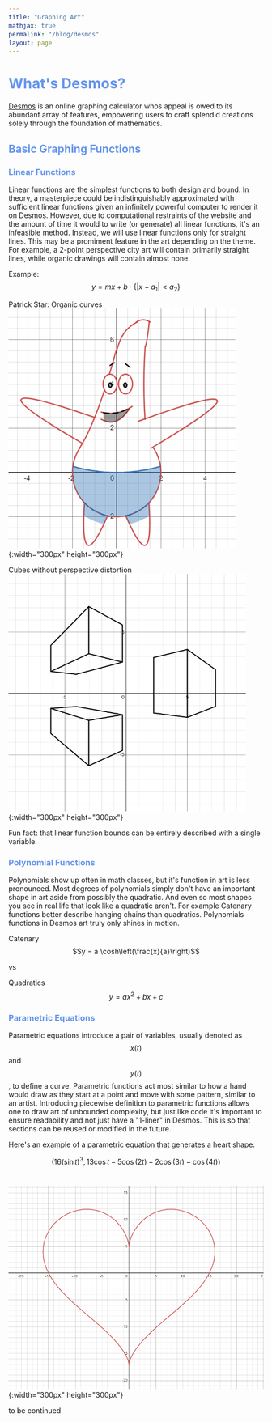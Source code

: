 ```yaml
---
title: "Graphing Art"
mathjax: true
permalink: "/blog/desmos"
layout: page
---
```


# <span style="color: #6495ED;">What's Desmos?</span>

[Desmos](https://www.desmos.com/calculator) is an online graphing calculator whos appeal is owed to its abundant array of features, empowering users to craft splendid creations solely through the foundation of mathematics.

## <span style="color: #6495ED;">Basic Graphing Functions</span>

### <span style="color: #6495ED;"> Linear Functions</span>

Linear functions are the simplest functions to both design and bound. In theory, a masterpiece could be indistinguishably approximated with sufficient linear functions given an infinitely powerful computer to render it on Desmos. However, due to computational restraints of the website and the amount of time it would to write (or generate) all linear functions, it's an infeasible method. Instead, we will use linear functions only for straight lines. This may be a promiment feature in the art depending on the theme. For example, a 2-point perspective city art will contain primarily straight lines, while organic drawings will contain almost none. 


Example:
$$ y = mx + b\cdot \{ |x - a_1| < a_2 \} $$

Patrick Star: Organic curves
![heart](../assets/images/desmos_patrick.png){:width="300px" height="300px"}


Cubes without perspective distortion
![heart](../assets/images/desmos_cubes.png){:width="300px" height="300px"}

Fun fact: that linear function bounds can be entirely described with a single variable.

### <span style="color: #6495ED;">Polynomial Functions</span>

Polynomials show up often in math classes, but it's function in art is less pronounced. Most degrees of polynomials simply don't have an important shape in art aside from possibly the quadratic. And even so most shapes you see in real life that look like a quadratic aren't. For example Catenary functions better describe hanging chains than quadratics. Polynomials functions in Desmos art truly only shines in motion. 

Catenary
$$y = a \cosh\left(\frac{x}{a}\right)$$ 

vs 

Quadratics
$$ y = ax^2 + bx + c $$

### <span style="color: #6495ED;">Parametric Equations</span>

Parametric equations introduce a pair of variables, usually denoted as $$x(t)$$ and $$y(t)$$, to define a curve. Parametric functions act most similar to how a hand would draw as they start at a point and move with some pattern, similar to an artist. Introducing piecewise definition to parametric functions allows one to draw art of unbounded complexity, but just like code it's important to ensure readability and not just have a "1-liner" in Desmos. This is so that sections can be reused or modified in the future. 

Here's an example of a parametric equation that generates a heart shape:

$$\left(16\left(\sin t\right)^{3},13\cos t-5\cos\left(2t\right)-2\cos\left(3t\right)-\cos\left(4t\right)\right)$$<br>


![heart](../assets/images/desmos_heart.png){:width="300px" height="300px"}

to be continued